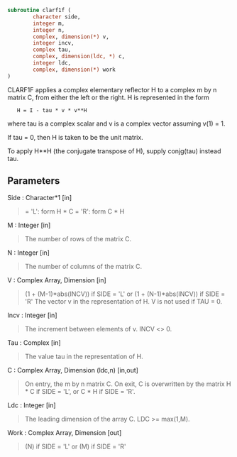 ```fortran
subroutine clarf1f (
		character side,
		integer m,
		integer n,
		complex, dimension(*) v,
		integer incv,
		complex tau,
		complex, dimension(ldc, *) c,
		integer ldc,
		complex, dimension(*) work
)
```

 CLARF1F applies a complex elementary reflector H to a complex m by n matrix
 C, from either the left or the right. H is represented in the form

       H = I - tau * v * v**H

 where tau is a complex scalar and v is a complex vector assuming v(1) = 1.

 If tau = 0, then H is taken to be the unit matrix.

 To apply H**H (the conjugate transpose of H), supply conjg(tau) instead
 tau.

## Parameters
Side : Character*1 [in]
> = 'L': form  H * C
> = 'R': form  C * H

M : Integer [in]
> The number of rows of the matrix C.

N : Integer [in]
> The number of columns of the matrix C.

V : Complex Array, Dimension [in]
> (1 + (M-1)*abs(INCV)) if SIDE = 'L'
> or (1 + (N-1)*abs(INCV)) if SIDE = 'R'
> The vector v in the representation of H. V is not used if
> TAU = 0.

Incv : Integer [in]
> The increment between elements of v. INCV <> 0.

Tau : Complex [in]
> The value tau in the representation of H.

C : Complex Array, Dimension (ldc,n) [in,out]
> On entry, the m by n matrix C.
> On exit, C is overwritten by the matrix H * C if SIDE = 'L',
> or C * H if SIDE = 'R'.

Ldc : Integer [in]
> The leading dimension of the array C. LDC >= max(1,M).

Work : Complex Array, Dimension [out]
> (N) if SIDE = 'L'
> or (M) if SIDE = 'R'

